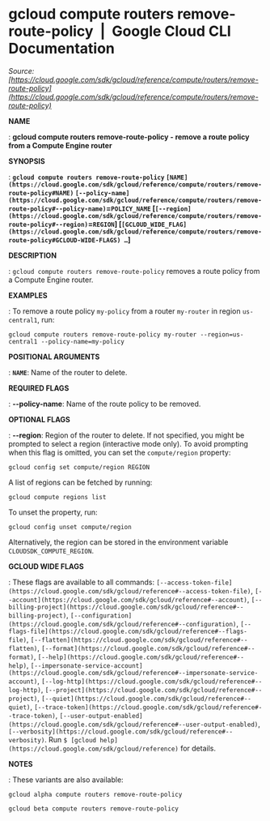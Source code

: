 # gcloud compute routers remove-route-policy  |  Google Cloud CLI Documentation

*Source: [https://cloud.google.com/sdk/gcloud/reference/compute/routers/remove-route-policy](https://cloud.google.com/sdk/gcloud/reference/compute/routers/remove-route-policy)*

**NAME**

: **gcloud compute routers remove-route-policy - remove a route policy from a Compute Engine router**

**SYNOPSIS**

: **`gcloud compute routers remove-route-policy` `[NAME](https://cloud.google.com/sdk/gcloud/reference/compute/routers/remove-route-policy#NAME)` `[--policy-name](https://cloud.google.com/sdk/gcloud/reference/compute/routers/remove-route-policy#--policy-name)`=`POLICY_NAME` [`[--region](https://cloud.google.com/sdk/gcloud/reference/compute/routers/remove-route-policy#--region)`=`REGION`] [`[GCLOUD_WIDE_FLAG](https://cloud.google.com/sdk/gcloud/reference/compute/routers/remove-route-policy#GCLOUD-WIDE-FLAGS) …`]**

**DESCRIPTION**

: `gcloud compute routers remove-route-policy` removes a route policy
from a Compute Engine router.

**EXAMPLES**

: To remove a route policy `my-policy` from a router
`my-router` in region `us-central1`, run:

```
gcloud compute routers remove-route-policy my-router --region=us-central1 --policy-name=my-policy
```

**POSITIONAL ARGUMENTS**

: **`NAME`**:
Name of the router to delete.

**REQUIRED FLAGS**

: **--policy-name**:
Name of the route policy to be removed.

**OPTIONAL FLAGS**

: **--region**:
Region of the router to delete. If not specified, you might be prompted to
select a region (interactive mode only).
To avoid prompting when this flag is omitted, you can set the
``compute/region`` property:

```
gcloud config set compute/region REGION
```

A list of regions can be fetched by running:

```
gcloud compute regions list
```

To unset the property, run:

```
gcloud config unset compute/region
```

Alternatively, the region can be stored in the environment variable
``CLOUDSDK_COMPUTE_REGION``.

**GCLOUD WIDE FLAGS**

: These flags are available to all commands: `[--access-token-file](https://cloud.google.com/sdk/gcloud/reference#--access-token-file)`,
`[--account](https://cloud.google.com/sdk/gcloud/reference#--account)`, `[--billing-project](https://cloud.google.com/sdk/gcloud/reference#--billing-project)`,
`[--configuration](https://cloud.google.com/sdk/gcloud/reference#--configuration)`,
`[--flags-file](https://cloud.google.com/sdk/gcloud/reference#--flags-file)`,
`[--flatten](https://cloud.google.com/sdk/gcloud/reference#--flatten)`, `[--format](https://cloud.google.com/sdk/gcloud/reference#--format)`, `[--help](https://cloud.google.com/sdk/gcloud/reference#--help)`, `[--impersonate-service-account](https://cloud.google.com/sdk/gcloud/reference#--impersonate-service-account)`,
`[--log-http](https://cloud.google.com/sdk/gcloud/reference#--log-http)`,
`[--project](https://cloud.google.com/sdk/gcloud/reference#--project)`, `[--quiet](https://cloud.google.com/sdk/gcloud/reference#--quiet)`, `[--trace-token](https://cloud.google.com/sdk/gcloud/reference#--trace-token)`, `[--user-output-enabled](https://cloud.google.com/sdk/gcloud/reference#--user-output-enabled)`,
`[--verbosity](https://cloud.google.com/sdk/gcloud/reference#--verbosity)`.
Run `$ [gcloud help](https://cloud.google.com/sdk/gcloud/reference)` for details.

**NOTES**

: These variants are also available:

```
gcloud alpha compute routers remove-route-policy
```

```
gcloud beta compute routers remove-route-policy
```